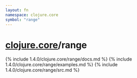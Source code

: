 ```yaml
---
layout: fn
namespace: clojure.core
symbol: "range"
---
```


# [clojure.core](../)/range

{% include 1.4.0/clojure.core/range/docs.md %}
{% include 1.4.0/clojure.core/range/examples.md %}
{% include 1.4.0/clojure.core/range/src.md %}

